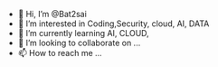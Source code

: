- 👋 Hi, I’m @Bat2sai
- 👀 I’m interested in Coding,Security, cloud, AI, DATA 
- 🌱 I’m currently learning AI, CLOUD,
- 💞️ I’m looking to collaborate on ...
- 📫 How to reach me ...

<!---
Bat2sai/Bat2sai is a ✨ special ✨ repository because its `README.md` (this file) appears on your GitHub profile.
You can click the Preview link to take a look at your changes.
--->
